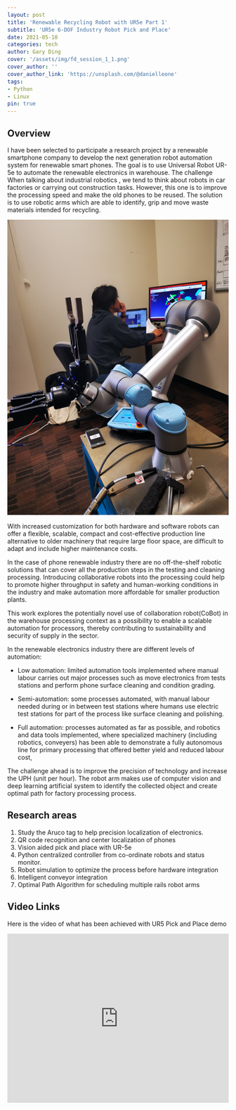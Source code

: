 ```yaml
---
layout: post
title: 'Renewable Recycling Robot with UR5e Part 1'
subtitle: 'UR5e 6-DOF Industry Robot Pick and Place'
date: 2021-05-10
categories: tech
author: Gary Ding
cover: '/assets/img/fd_session_1_1.png'
cover_author: ''
cover_author_link: 'https://unsplash.com/@danielleone'
tags: 
- Python 
- Linux
pin: true
---
```


## Overview 
I have been selected to participate a research project by a renewable smartphone company to develop the next generation robot automation system for renewable smart phones. The goal is to use Universal Robot UR-5e to automate the renewable electronics in warehouse. The challenge When talking about industrial robotics , we tend to think about robots in car factories or carrying out construction tasks. However, this one is to improve the processing speed and make the old phones to be reused. The solution is to use robotic arms which are  able to identify, grip and move waste materials intended for recycling.


![](/assets/img/fd_robodk2.jpg)


With increased customization for both hardware and software robots can offer a flexible, scalable, compact and cost-effective production line alternative to older machinery that require large floor space, are difficult to adapt and include higher maintenance costs.

In the case of phone renewable industry there are no off-the-shelf robotic solutions that can cover all the production steps in the testing and cleaning processing. Introducing collaborative robots into the processing could help to promote higher throughput in safety and human-working conditions in the industry and make automation more affordable for smaller production plants.

This work explores the potentially novel use of collaboration robot(CoBot) in the warehouse processing context as a possibility to enable a scalable automation for processors, thereby contributing to sustainability and security of supply in the sector.

In the renewable electronics industry there are different levels of automation:
- Low automation: limited automation tools implemented where manual labour carries out major processes such as move electronics from tests stations and perform phone surface cleaning and condition grading.

- Semi-automation: some processes automated, with manual labour needed during or in between test stations where humans use electric test stations for part of the process like surface cleaning and polishing.

- Full automation: processes automated as far as possible, and robotics and data tools implemented, where  specialized machinery (including robotics, conveyers) has been able to demonstrate a fully autonomous line for primary  processing that offered better yield and reduced labour cost, 

The challenge ahead is to improve the precision of technology and increase the UPH (unit per hour). The robot arm makes use of computer vision and deep learning artificial system to identify the collected object and create optimal path for factory processing process. 


## Research areas

1. Study the Aruco tag to help precision localization of electronics.
2. QR code recognition and center localization of phones
3. Vision aided pick and place with UR-5e
4. Python centralized controller from co-ordinate robots and status monitor.
5. Robot simulation to optimize the process before hardware integration
6. Intelligent conveyor integration
7. Optimal Path Algorithm for scheduling multiple rails robot arms 

## Video Links

Here is the video of what has been achieved with UR5 Pick and Place demo
<iframe type="text/html" width="100%" height="385" src="https://www.youtube.com/embed/TwaLIdFVCtQ" frameborder="0"></iframe>





















